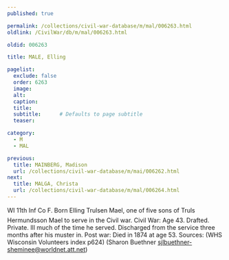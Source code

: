 ```yaml
---
published: true

permalink: /collections/civil-war-database/m/mal/006263.html
oldlink: /CivilWar/db/m/mal/006263.html

oldid: 006263

title: MALE, Elling

pagelist:
  exclude: false
  order: 6263
  image: 
  alt:
  caption:
  title:
  subtitle:      # Defaults to page subtitle
  teaser:

category: 
  - M 
  - MAL

previous:
  title: MAINBERG, Madison
  url: /collections/civil-war-database/m/mai/006262.html  
next:
  title: MALGA, Christa
  url: /collections/civil-war-database/m/mal/006264.html   
---
```

WI 11th Inf Co F. Born &#147;Elling Trulsen Mael&#148;, one of five sons of Truls Hermundsson Mael to serve in the Civil war. Civil War: Age 43. Drafted. Private. Ill much of the time he served. Discharged from the service three months after his muster in. Post war: Died in 1874 at age 53. Sources: (WHS Wisconsin Volunteers index p624) (Sharon Buethner [sjlbuethner-sheminee@worldnet.att.net](mailto:sjlbuethner-sheminee@worldnet.att.net))